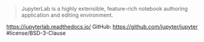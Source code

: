 > JupyterLab is a highly extensible, feature-rich notebook authoring application and editing environment.

https://jupyterlab.readthedocs.io/
GitHub: https://github.com/jupyter/jupyter #license/BSD-3-Clause 
